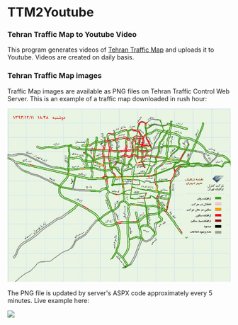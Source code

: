 TTM2Youtube
===========
### Tehran Traffic Map to Youtube Video

This program generates videos of [Tehran Traffic Map](http://31.24.237.150/TTCCTrafficWebSite/PublicUsers/GraphicalTrafficMap/Default.aspx) and uploads it to Youtube. Videos are created on daily basis.

### Tehran Traffic Map images

Traffic Map images are available as PNG files on Tehran Traffic Control Web Server. This is an example of a traffic map downloaded in rush hour:

![](SampleMap.png)

The PNG file is updated by server's ASPX code approximately every 5 minutes. Live example here:

![](http://31.24.237.150/TTCCTrafficWebSite/UploadedFiles/WebTrafficImages/Web0.png)
